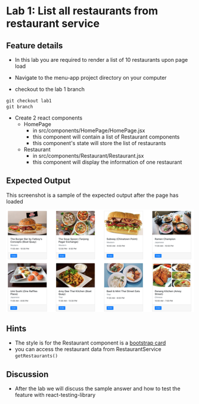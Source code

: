 # Lab 1: List all restaurants from restaurant service

## Feature details

- In this lab you are required to render a list of 10 restaurants upon page load

- Navigate to the menu-app project directory on your computer
- checkout to the lab 1 branch

```
git checkout lab1
git branch
```

- Create 2 react components
  - HomePage
    - in src/components/HomePage/HomePage.jsx
    - this component will contain a list of Restaurant components
    - this component's state will store the list of restaurants
  - Restaurant
    - in src/components/Restaurant/Restaurant.jsx
    - this component will display the information of one restaurant

## Expected Output

This screenshot is a sample of the expected output after the page has loaded

![Restaurants listing](../../../.gitbook/assets/front-end-web-development/react/menu-app-labs/lab1-output.png)

## Hints

- The style is for the Restaurant component is a [bootstrap card](https://getbootstrap.com/docs/4.1/components/card/)
- you can access the restaurant data from RestaurantService `getRestaurants()`

## Discussion

- After the lab we will discuss the sample answer and how to test the feature with react-testing-library
